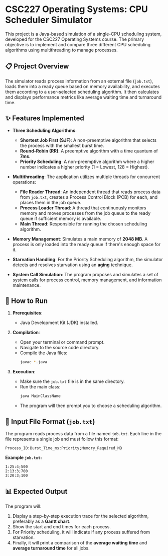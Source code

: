 # CSC227 Operating Systems: CPU Scheduler Simulator

This project is a Java-based simulation of a single-CPU scheduling system, developed for the CSC227 Operating Systems course. The primary objective is to implement and compare three different CPU scheduling algorithms using multithreading to manage processes.

## 📋 Project Overview

The simulator reads process information from an external file (`job.txt`), loads them into a ready queue based on memory availability, and executes them according to a user-selected scheduling algorithm. It then calculates and displays performance metrics like average waiting time and turnaround time.

## ✨ Features Implemented

* **Three Scheduling Algorithms**:
    * **Shortest Job First (SJF)**: A non-preemptive algorithm that selects the process with the smallest burst time.
    * **Round-Robin (RR)**: A preemptive algorithm with a time quantum of **7ms**.
    * **Priority Scheduling**: A non-preemptive algorithm where a higher number indicates a higher priority (1 = Lowest, 128 = Highest).

* **Multithreading**: The application utilizes multiple threads for concurrent operations:
    * **File Reader Thread**: An independent thread that reads process data from `job.txt`, creates a Process Control Block (PCB) for each, and places them in the job queue.
    * **Process Loader Thread**: A thread that continuously monitors memory and moves processes from the job queue to the ready queue if sufficient memory is available.
    * **Main Thread**: Responsible for running the chosen scheduling algorithm.

* **Memory Management**: Simulates a main memory of **2048 MB**. A process is only loaded into the ready queue if there's enough space for it.

* **Starvation Handling**: For the Priority Scheduling algorithm, the simulator detects and resolves starvation using an **aging** technique.

* **System Call Simulation**: The program proposes and simulates a set of system calls for process control, memory management, and information maintenance.

## 🚀 How to Run

1.  **Prerequisites**:
    * Java Development Kit (JDK) installed.

2.  **Compilation**:
    * Open your terminal or command prompt.
    * Navigate to the source code directory.
    * Compile the Java files:
        ```bash
        javac *.java
        ```

3.  **Execution**:
    * Make sure the `job.txt` file is in the same directory.
    * Run the main class:
        ```bash
        java MainClassName
        ```
    * The program will then prompt you to choose a scheduling algorithm.

## 📁 Input File Format (`job.txt`)

The program reads process data from a file named `job.txt`. Each line in the file represents a single job and must follow this format:

`Process_ID:Burst_Time_ms:Priority;Memory_Required_MB`

**Example `job.txt`:**
```
1:25:4;500
2:13:3;700
3:20:3;100
```

## 📊 Expected Output

The program will:
1.  Display a step-by-step execution trace for the selected algorithm, preferably as a **Gantt chart**.
2.  Show the start and end times for each process.
3.  For Priority scheduling, it will indicate if any process suffered from starvation.
4.  Finally, it will print a comparison of the **average waiting time** and **average turnaround time** for all jobs.
